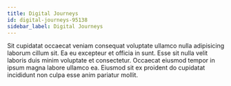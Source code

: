 ```yaml
---
title: Digital Journeys
id: digital-journeys-95138
sidebar_label: Digital Journeys
---
```


Sit cupidatat occaecat veniam consequat voluptate ullamco nulla adipisicing laborum cillum sit. Ea eu excepteur et officia in sunt. Esse sit nulla velit laboris duis minim voluptate et consectetur. Occaecat eiusmod tempor in ipsum magna labore ullamco ea. Eiusmod sit ex proident do cupidatat incididunt non culpa esse anim pariatur mollit.

